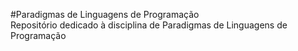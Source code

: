 #Paradigmas de Linguagens de Programação  
Repositório dedicado à disciplina de Paradigmas de Linguagens de Programação
